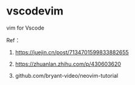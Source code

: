 # vscodevim
vim for Vscode
 
 
Ref：

1. https://juejin.cn/post/7134701599833882655

2. https://zhuanlan.zhihu.com/p/430603620

3. github.com/bryant-video/neovim-tutorial
